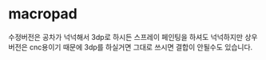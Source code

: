 # macropad

수정버전은 공차가 넉넉해서 3dp로 하시든 스프레이 페인팅을 하셔도 넉넉하지만 상우버전은 cnc용이기 때문에 3dp를 하실거면 그대로 쓰시면 결합이 안될수도 있습니다. 

